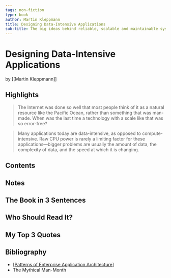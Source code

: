 ```yaml
---
tags: non-fiction
type: book
author: Martin Kleppmann
title: Designing Data-Intensive Applications
sub-title: The big ideas behind reliable, scalable and maintainable systems
---
```


# Designing Data-Intensive Applications
by [[Martin Kleppmann]]

## Highlights
> The Internet was done so well that most people think of it as a natural resource like the Pacific Ocean, rather than something that was man-made. When was the last time a technology with a scale like that was so error-free?

> Many applications today are data-intensive, as opposed to compute-intensive. Raw CPU power is rarely a limiting factor for these applications—bigger problems are usually the amount of data, the complexity of data, and the speed at which it is changing.

## Contents

## Notes

## The Book in 3 Sentences

## Who Should Read It?

## My Top 3 Quotes

## Bibliography
* [[Patterns of Enterprise Application Architecture]]
* The Mythical Man-Month

[//begin]: # "Autogenerated link references for markdown compatibility"
[Patterns of Enterprise Application Architecture]: <Patterns of Enterprise Application Architecture.md> "Patterns of Enterprise Application Architecture"
[//end]: # "Autogenerated link references"
